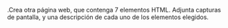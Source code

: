 .Crea otra página web, que contenga 7 elementos HTML. Adjunta capturas de
pantalla, y una descripción de cada uno de los elementos elegidos.
